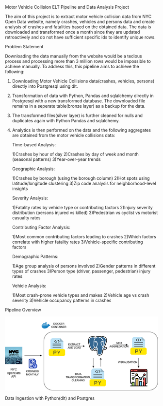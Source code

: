 Motor Vehicle Collision ELT Pipeline and Data Analysis Project

The aim of this project is to extract motor vehicle collision data from NYC Open Data website, namely crashes, vehicles and persons data and create analysis of crashes and fatalities based on the obtained data. The data is downloaded and transformed once a month since they are updated retroactively and do not have sufficient specific ids to identify unique rows.

Problem Statement

Downloading the data manually from the website would be a tedious process and processing more than 3 million rows would be impossible to achieve manually. To address this, this pipeline aims to achieve the following:

1) Downloading Motor Vehicle Collisions data(crashes, vehicles, persons) directly into Postgresql using dlt.

2) Transformation of data with Python, Pandas and sqlalchemy directly in Postgresql with a new transformed database. The downloaded file remains in a seperate table(bronze layer) as a backup for the data.

3) The transformed files(silver layer) is further cleaned for nulls and duplicates again with Python Pandas and sqlalchemy.

4) Analytics is then performed on the data and the following aggregates are obtained from the motor vehicle collisions data:

    Time-based Analysis:

    1)Crashes by hour of day
    2)Crashes by day of week and month (seasonal patterns)
    3)Year-over-year trends 

    Geographic Analysis:

    1)Crashes by borough (using the borough column)
    2)Hot spots using latitude/longitude clustering
    3)Zip code analysis for neighborhood-level insights

    Severity Analysis:

    1)Fatality rates by vehicle type or contributing factors
    2)Injury severity distribution (persons injured vs killed)
    3)Pedestrian vs cyclist vs motorist casualty rates

    Contributing Factor Analysis:

    1)Most common contributing factors leading to crashes
    2)Which factors correlate with higher fatality rates
    3)Vehicle-specific contributing factors

    Demographic Patterns:

    1)Age group analysis of persons involved
    2)Gender patterns in different types of crashes
    3)Person type (driver, passenger, pedestrian) injury rates

    Vehicle Analysis:

    1)Most crash-prone vehicle types and makes
    2)Vehicle age vs crash severity
    3)Vehicle occupancy patterns in crashes

Pipeline Overview

![alt text](MVC_ELT_Pipeline.png)

Data Ingestion with Python(dlt) and Postgres